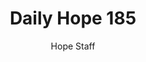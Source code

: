 ---
image: /assets/img/daily-hope-default-artwork.png
title: Daily Hope 185
number: 185
categories:
  - Daily Hope
author: Hope Staff
notes: Daily Hope 185
embed: >-
  <iframe src="https://open.spotify.com/embed/episode/6h9H0eRbDpAuT7smRiEDeT?utm_source=generator" width="400px" height="102px" frameborder=“0" scrolling=“no”></iframe>
---